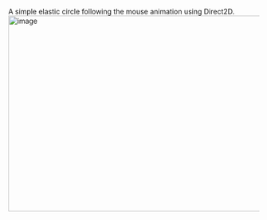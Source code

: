 A simple elastic circle following the mouse animation using Direct2D.
<img width="586" height="393" alt="image" src="https://github.com/user-attachments/assets/e6831fe1-84d6-4cb3-9aba-3973f69de2d3" />
